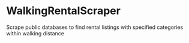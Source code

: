# WalkingRentalScraper
Scrape public databases to find rental listings with specified categories within walking distance
